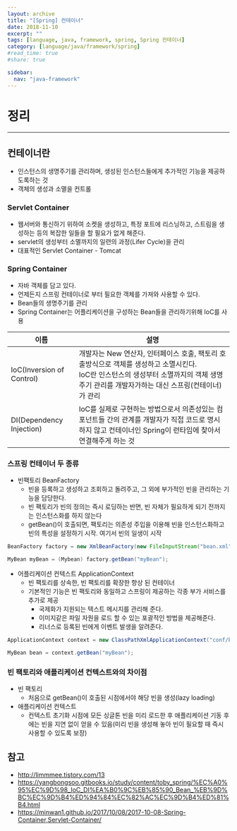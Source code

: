 ```yaml
---
layout: archive
title: "[Spring] 컨테이너"
date: 2018-11-10
excerpt: ""
tags: [language, java, framework, spring, Spring 컨테이너]
category: [language/java/framework/spring]
#read_time: true
#share: true

sidebar:
  nav: "java-framework"
---
```


# 정리

* * *

## 컨테이너란

* 인스턴스의 생명주기를 관리하며, 생성된 인스턴스들에게 추가적인 기능을 제공하도록하는 것
* 객체의 생성과 소멸을 컨트롤

### Servlet Container

* 웹서버와 통신하기 위하여 소켓을 생성하고, 특정 포트에 리스닝하고, 스트림을 생성하는 등의 복잡한 일들을 할 필요가 없게 해준다.
* servlet의 생성부터 소멸까지의 일련의 과정(Lifer Cycle)을 관리
* 대표적인 Servlet Container - Tomcat

### Spring Container

* 자바 객체를 담고 있다.
* 언제든지 스프링 컨테이너로 부터 필요한 객체를 가져와 사용할 수 있다.
* Bean들의 생명주기를 관리
* Spring Container는 어플리케이션을 구성하는 Bean들을 관리하기위해 IoC를 사용

| 이름                      | 설명                                                                                                                                                                                                   |
|---------------------------|--------------------------------------------------------------------------------------------------------------------------------------------------------------------------------------------------------|
| IoC(Inversion of Control) | 개발자는 New 연산자, 인터페이스 호출, 팩토리 호출방식으로 객체를 생성하고 소멸시킨다. <br/>IoC란 인스턴스의 생성부터 소멸까지의 객체 생명주기 관리를 개발자가하는 대신 스프링(컨테이너)가 관리 |
| DI(Dependency Injection)  | IoC를 실제로 구현하는 방법으로서 의존성있는 컴포넌트들 간의 관계를 개발자가 직접 코드로 명시하지 않고 컨테이너인 Spring이 런타임에 찾아서 연결해주게 하는 것                                      |

### 스프링 컨테이너 두 종류

* 빈팩토리 BeanFactory
  * 빈을 등록하고 생성하고 조회하고 돌려주고, 그 외에 부가적인 빈을 관리하는 기능을 담당한다.
  * 빈 팩토리가 빈의 정의는 즉시 로딩하는 반면, 빈 자체가 필요하게 되기 전까지는 인스턴스화를 하지 않는다
  * getBean()이 호출되면, 팩토리는 의존성 주입을 이용해 빈을 인스턴스화하고 빈의 특성을 설정하기 시작. 여기서 빈의 일생이 시작

```java
BeanFactory factory = new XmlBeanFactory(new FileInputStream("bean.xml"));

MyBean myBean = (Mybean) factory.getBean("myBean");
```

* 어플리케이션 컨텍스트 ApplicationContext
  * 빈 팩토리를 상속한, 빈 팩토리를 확장한 향상 된 컨테이너
  * 기본적인 기능은 빈 팩토리와 동일하고 스프링이 제공하는 각종 부가 서비스를 추가로 제공
    * 국제화가 지원되는 텍스트 메시지를 관리해 준다.
    * 이미지같은 파일 자원을 로드 할 수 있는 포괄적인 방법을 제공해준다.
    * 리너스로 등록된 빈에게 이벤트 발생을 알려준다.

```java
ApplicationContext context = new ClassPathXmlApplicationContext("conf/bean.xml");

MyBean bean = context.getBean("myBean");
```

### 빈 팩토리와 애플리케이션 컨텍스트와의 차이점

* 빈 팩토리
  * 처음으로 getBean()이 호출된 시점에서야 해당 빈을 생성(lazy loading)
* 애플리케이션 컨텍스트
  * 컨텍스트 초기화 시점에 모든 싱글톤 빈을 미리 로드한 후 애플리케이션 기동 후에는 빈을 지연 없이 얻을 수 있음(미리 빈을 생성해 놓아 빈이 필요할 때 즉시 사용할 수 있도록 보장)

## 참고

* <http://limmmee.tistory.com/13>
* <https://yangbongsoo.gitbooks.io/study/content/toby_spring/%EC%A0%95%EC%9D%98_IoC_DI%EA%B0%9C%EB%85%90_Bean_%EB%9D%BC%EC%9D%B4%ED%94%84%EC%82%AC%EC%9D%B4%ED%81%B4.html>
* <https://minwan1.github.io/2017/10/08/2017-10-08-Spring-Container,Servlet-Container/>